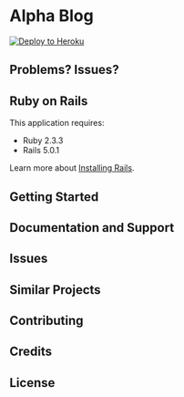 Alpha Blog
================

[![Deploy to Heroku](https://www.herokucdn.com/deploy/button.png)](https://heroku.com/deploy)


Problems? Issues?
-----------

Ruby on Rails
-------------

This application requires:

- Ruby 2.3.3
- Rails 5.0.1

Learn more about [Installing Rails](http://railsapps.github.io/installing-rails.html).

Getting Started
---------------

Documentation and Support
-------------------------

Issues
-------------

Similar Projects
----------------

Contributing
------------

Credits
-------

License
-------
